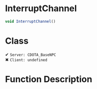# InterruptChannel
```js	
void InterruptChannel()
```
# Class
✔ `Server: CDOTA_BaseNPC`  
✖ `Client: undefined`  

# Function Description

